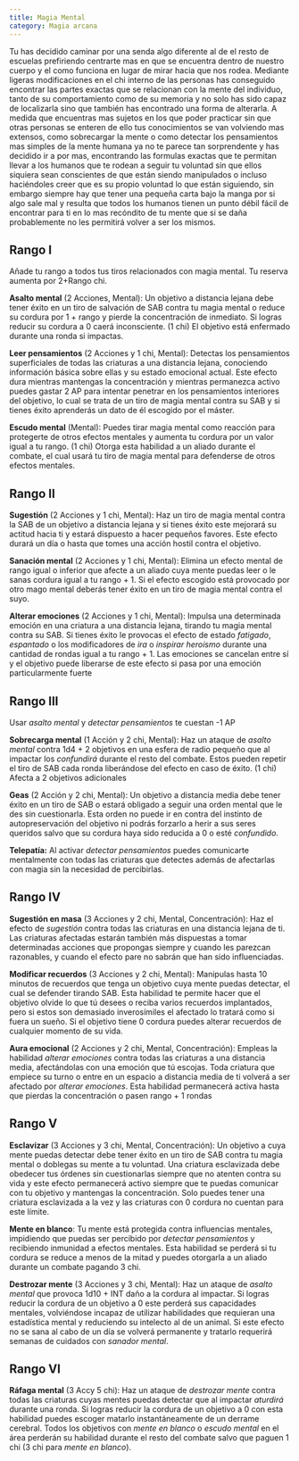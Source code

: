 ```yaml
---
title: Magia Mental
category: Magia arcana
---
```


Tu has decidido caminar por una senda algo diferente al de el resto de escuelas prefiriendo centrarte mas en que se encuentra dentro de nuestro cuerpo y el como funciona en lugar de mirar hacia que nos rodea. Mediante ligeras modificaciones en el chi interno de las personas has conseguido encontrar las partes exactas que se relacionan con la mente del individuo, tanto de su comportamiento como de su memoria y no solo has sido capaz de localizarla sino que también has encontrado una forma de alterarla. A medida que encuentras mas sujetos en los que poder practicar sin que otras personas se enteren de ello tus conocimientos se van volviendo mas extensos, como sobrecargar la mente o como detectar los pensamientos mas simples de la mente humana ya no te parece tan sorprendente y has decidido ir a por mas, encontrando las formulas exactas que te permitan llevar a los humanos que te rodean a seguir tu voluntad sin que ellos siquiera sean conscientes de que están siendo manipulados o incluso haciéndoles creer que es su propio voluntad lo que están siguiendo, sin embargo siempre hay que tener una pequeña carta bajo la manga por si algo sale mal y resulta que todos los humanos tienen un punto débil fácil de encontrar para ti en lo mas recóndito de tu mente que si se daña probablemente no les permitirá volver a ser los mismos.

## Rango I

Añade tu rango a todos tus tiros relacionados con magia mental. Tu reserva aumenta por 2+Rango chi. 

**Asalto mental** (2 Acciones, Mental): Un objetivo a distancia lejana debe tener éxito en un tiro de salvación de SAB contra tu magia mental o reduce su cordura por 1 + rango y pierde la concentración de inmediato. Si logras reducir su cordura a 0 caerá inconsciente. (1 chi) El objetivo está enfermado durante una ronda si impactas.

**Leer pensamientos** (2 Acciones y 1 chi, Mental): Detectas los pensamientos superficiales de todas las criaturas a una distancia lejana, conociendo información básica sobre ellas y su estado emocional actual. Este efecto dura mientras mantengas la concentración y mientras permanezca activo puedes gastar 2 AP para intentar penetrar en los pensamientos interiores del objetivo, lo cual se trata de un tiro de magia mental contra su SAB y si tienes éxito aprenderás un dato de él escogido por el máster. 

**Escudo mental** (Mental): Puedes tirar magia mental como reacción para protegerte de otros efectos mentales y aumenta tu cordura por un valor igual a tu rango. (1 chi) Otorga esta habilidad a un aliado durante el combate, el cual usará tu tiro de magia mental para defenderse de otros efectos mentales.

## Rango II  

**Sugestión** (2 Acciones y 1 chi, Mental): Haz un tiro de magia mental contra la SAB de un objetivo a distancia lejana y si tienes éxito este mejorará su actitud hacia ti y estará dispuesto a hacer pequeños favores. Este efecto durará un día o hasta que tomes una acción hostil contra el objetivo.

**Sanación mental** (2 Acciones y 1 chi, Mental): Elimina un efecto mental de rango igual o inferior que afecte a un aliado cuya mente puedas leer o le sanas cordura igual a tu rango + 1. Si el efecto escogido está provocado por otro mago mental deberás tener éxito en un tiro de magia mental contra el suyo.

**Alterar emociones** (2 Acciones y 1 chi, Mental): Impulsa una determinada emoción en una criatura a una distancia lejana, tirando tu magia mental contra su SAB. Si tienes éxito le provocas el efecto de estado *fatigado*, *espantado* o los modificadores de *ira* o *inspirar heroísmo* durante una cantidad de rondas igual a tu rango + 1. Las emociones se cancelan entre sí y el objetivo puede liberarse de este efecto si pasa por una emoción particularmente fuerte

## Rango III  

Usar *asalto mental* y *detectar pensamientos* te cuestan -1 AP

**Sobrecarga mental** (1 Acción y 2 chi, Mental):  Haz un ataque de *asalto mental* contra 1d4 + 2 objetivos en una esfera de radio pequeño que al impactar los *confundirá* durante el resto del combate. Estos pueden repetir el tiro de SAB cada ronda liberándose del efecto en caso de éxito. (1 chi) Afecta a 2 objetivos adicionales

**Geas** (2 Acción y 2 chi, Mental): Un objetivo a distancia media debe tener éxito en un tiro de SAB o estará obligado a seguir una orden mental que le des sin cuestionarla. Esta orden no puede ir en contra del instinto de autopreservación del objetivo ni podrás forzarlo a herir a sus seres queridos salvo que su cordura haya sido reducida a 0 o esté *confundido*.

**Telepatía:** Al activar *detectar pensamientos* puedes comunicarte mentalmente con todas las criaturas que detectes además de afectarlas con magia sin la necesidad de percibirlas. 

## Rango IV

**Sugestión en masa** (3 Acciones y 2 chi, Mental, Concentración): Haz el efecto de *sugestión* contra todas las criaturas en una distancia lejana de ti. Las criaturas afectadas estarán también más dispuestas a tomar determinadas acciones que propongas siempre y cuando les parezcan razonables, y cuando el efecto pare no sabrán que han sido influenciadas.

**Modificar recuerdos** (3 Acciones y 2 chi, Mental): Manipulas hasta 10 minutos de recuerdos que tenga un objetivo cuya mente puedas detectar, el cual se defender tirando SAB. Esta habilidad te permite hacer que el objetivo olvide lo que tú desees o reciba varios recuerdos implantados, pero si estos son demasiado inverosímiles el afectado lo tratará como si fuera un sueño. Si el objetivo tiene 0 cordura puedes alterar recuerdos de cualquier momento de su vida.

**Aura emocional** (2 Acciones y 2 chi, Mental, Concentración): Empleas la habilidad *alterar emociones* contra todas las criaturas a una distancia media, afectándolas con una emoción que tú escojas. Toda criatura que empiece su turno o entre en un espacio a distancia media de ti volverá a ser afectado por *alterar emociones*. Esta habilidad permanecerá activa hasta que pierdas la concentración o pasen rango + 1 rondas

## Rango V   

**Esclavizar** (3 Acciones y 3 chi, Mental, Concentración): Un objetivo a cuya mente puedas detectar debe tener éxito en un tiro de SAB contra tu magia mental o doblegas su mente a tu voluntad. Una criatura esclavizada debe obedecer tus órdenes sin cuestionarlas siempre que no atenten contra su vida y este efecto permanecerá activo siempre que te puedas comunicar con tu objetivo y mantengas la concentración. Solo puedes tener una criatura esclavizada a la vez y las criaturas con 0 cordura no cuentan para este límite.

**Mente en blanco**: Tu mente está protegida contra influencias mentales, impidiendo que puedas ser percibido por *detectar pensamientos* y recibiendo inmunidad a efectos mentales. Esta habilidad se perderá si tu cordura se reduce a menos de la mitad  y puedes otorgarla a un aliado durante un combate pagando 3 chi.

**Destrozar mente** (3 Acciones y 3 chi, Mental): Haz un ataque de *asalto mental* que provoca 1d10 + INT daño a la cordura al impactar. Si logras reducir la cordura de un objetivo a 0 este perderá sus capacidades mentales, volviéndose incapaz de utilizar habilidades que requieran una estadística mental y reduciendo su intelecto al de un animal. Si este efecto no se sana al cabo de un día se volverá permanente y tratarlo requerirá semanas de cuidados con *sanador mental*.

## Rango VI  

**Ráfaga mental** (3 Accy 5 chi): Haz un ataque de *destrozar mente* contra todas las criaturas cuyas mentes puedas detectar que al impactar *aturdirá* durante una ronda. Si logras reducir la cordura de un objetivo a 0 con esta habilidad puedes escoger matarlo instantáneamente de un derrame cerebral. Todos los objetivos con *mente en blanco* o *escudo mental* en el área perderán su habilidad durante el resto del combate salvo que paguen 1 chi (3 chi para *mente en blanco*).